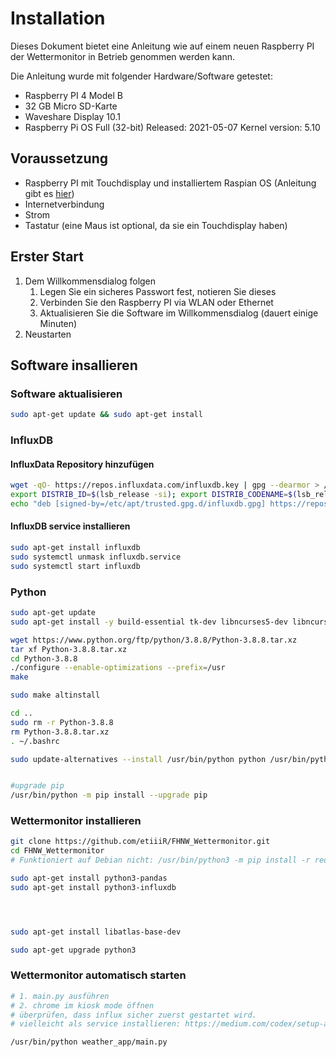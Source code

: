 # Installation
Dieses Dokument bietet eine Anleitung wie auf einem neuen Raspberry PI der Wettermonitor in Betrieb genommen werden kann.


Die Anleitung wurde mit folgender Hardware/Software getestet:
 - Raspberry PI 4 Model B
 - 32 GB Micro SD-Karte 
 - Waveshare Display 10.1
 - Raspberry Pi OS Full (32-bit) Released: 2021-05-07 Kernel version: 5.10


## Voraussetzung
 - Raspberry PI mit Touchdisplay und installiertem Raspian OS (Anleitung gibt es [hier](https://www.raspberrypi.com/documentation/computers/getting-started.html#using-raspberry-pi-imager))
 - Internetverbindung
 - Strom
 - Tastatur (eine Maus ist optional, da sie ein Touchdisplay haben)


## Erster Start
1. Dem Willkommensdialog folgen
   1. Legen Sie ein sicheres Passwort fest, notieren Sie dieses
   2. Verbinden Sie den Raspberry PI via WLAN oder Ethernet
   3. Aktualisieren Sie die Software im Willkommensdialog (dauert einige Minuten)
2. Neustarten

## Software insallieren
### Software aktualisieren
```bash
sudo apt-get update && sudo apt-get install
```

### InfluxDB
#### InfluxData Repository hinzufügen
```bash
wget -qO- https://repos.influxdata.com/influxdb.key | gpg --dearmor > /etc/apt/trusted.gpg.d/influxdb.gpg
export DISTRIB_ID=$(lsb_release -si); export DISTRIB_CODENAME=$(lsb_release -sc)
echo "deb [signed-by=/etc/apt/trusted.gpg.d/influxdb.gpg] https://repos.influxdata.com/${DISTRIB_ID,,} ${DISTRIB_CODENAME} stable" > /etc/apt/sources.list.d/influxdb.list
```

#### InfluxDB service installieren
```bash
sudo apt-get install influxdb
sudo systemctl unmask influxdb.service
sudo systemctl start influxdb
```


### Python

```bash
sudo apt-get update
sudo apt-get install -y build-essential tk-dev libncurses5-dev libncursesw5-dev libreadline6-dev libdb5.3-dev libgdbm-dev libsqlite3-dev libssl-dev libbz2-dev libexpat1-dev liblzma-dev zlib1g-dev libffi-dev

wget https://www.python.org/ftp/python/3.8.8/Python-3.8.8.tar.xz
tar xf Python-3.8.8.tar.xz
cd Python-3.8.8
./configure --enable-optimizations --prefix=/usr
make

sudo make altinstall

cd ..
sudo rm -r Python-3.8.8
rm Python-3.8.8.tar.xz
. ~/.bashrc

sudo update-alternatives --install /usr/bin/python python /usr/bin/python3.8 1


#upgrade pip
/usr/bin/python -m pip install --upgrade pip
```

### Wettermonitor installieren
```bash
git clone https://github.com/etiiiR/FHNW_Wettermonitor.git
cd FHNW_Wettermonitor
# Funktioniert auf Debian nicht: /usr/bin/python3 -m pip install -r requirements.txt

sudo apt-get install python3-pandas
sudo apt-get install python3-influxdb




sudo apt-get install libatlas-base-dev

sudo apt-get upgrade python3


```

### Wettermonitor automatisch starten
```bash
# 1. main.py ausführen
# 2. chrome im kiosk mode öffnen
# überprüfen, dass influx sicher zuerst gestartet wird.
# vielleicht als service installieren: https://medium.com/codex/setup-a-python-script-as-a-service-through-systemctl-systemd-f0cc55a42267

/usr/bin/python weather_app/main.py

```

```bash
```
